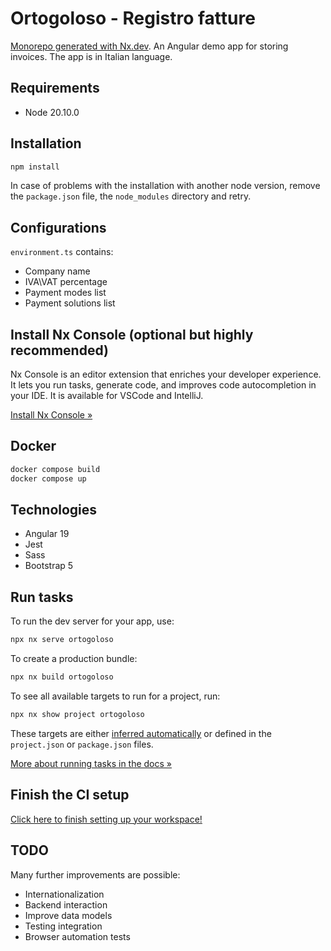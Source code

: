 # Ortogoloso - Registro fatture

[Monorepo generated with Nx.dev](https://nx.dev). An Angular demo app for storing invoices. The app is in Italian language.

## Requirements

- Node 20.10.0

## Installation

```sh
npm install
```

In case of problems with the installation with another node version, remove the `package.json` file, the `node_modules` directory and retry.

## Configurations

`environment.ts` contains:

- Company name
- IVA\VAT percentage
- Payment modes list
- Payment solutions list


## Install Nx Console (optional but highly recommended)

Nx Console is an editor extension that enriches your developer experience. It lets you run tasks, generate code, and improves code autocompletion in your IDE. It is available for VSCode and IntelliJ.

[Install Nx Console &raquo;](https://nx.dev/getting-started/editor-setup?utm_source=nx_project&utm_medium=readme&utm_campaign=nx_projects)

## Docker

```sh
docker compose build
docker compose up
```

## Technologies

- Angular 19
- Jest
- Sass
- Bootstrap 5

## Run tasks

To run the dev server for your app, use:

```sh
npx nx serve ortogoloso
```

To create a production bundle:

```sh
npx nx build ortogoloso
```

To see all available targets to run for a project, run:

```sh
npx nx show project ortogoloso
```

These targets are either [inferred automatically](https://nx.dev/concepts/inferred-tasks?utm_source=nx_project&utm_medium=readme&utm_campaign=nx_projects) or defined in the `project.json` or `package.json` files.

[More about running tasks in the docs &raquo;](https://nx.dev/features/run-tasks?utm_source=nx_project&utm_medium=readme&utm_campaign=nx_projects)

## Finish the CI setup

[Click here to finish setting up your workspace!](https://cloud.nx.app/connect/sx3X637Yrv)


## TODO

Many further improvements are possible:

- Internationalization
- Backend interaction
- Improve data models
- Testing integration
- Browser automation tests
